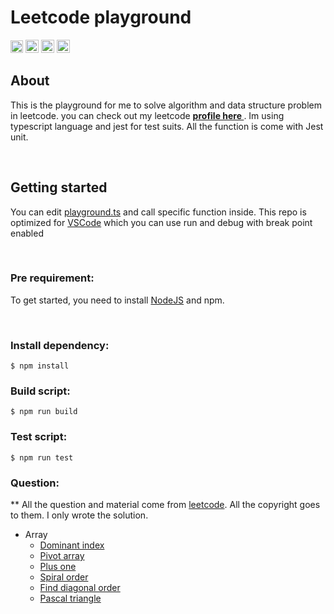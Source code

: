 # Leetcode playground


<div style="display: inline-block">
<img   src="https://img.shields.io/badge/-jest-%23C21325?style=for-the-badge&logo=jest&logoColor=white" height="20" /> 
 <img alt="React" src="https://img.shields.io/badge/typescript-%23007ACC.svg?style=for-the-badge&logo=typescript&logoColor=white"  height="21"  />
 <img alt="React" src="https://img.shields.io/badge/node.js-6DA55F?style=for-the-badge&logo=node.js&logoColor=white"  height="21"  />
<a href="https://leetcode.com/burhanhelmy/"><img   src="https://img.shields.io/badge/dynamic/json?style=for-the-badge&labelColor=black&color=%23ffa116&label=Solved&query=solvedOverTotal&url=https%3A%2F%2Fleetcode-badge.vercel.app%2Fapi%2Fusers%2Fburhanhelmy&logo=leetcode&logoColor=yellow" height="21"  /> </a>
</div>


<br />

## About


This is the playground for me to solve algorithm and data structure problem in leetcode. you can check out my leetcode <b> <a  href="https://leetcode.com/burhanhelmy"> profile here </a> </b>. Im using typescript language and jest for test suits. All the function is come with Jest unit.

<br />

## Getting started 

You can edit [playground.ts](./src/playground.ts) and call specific function inside. This repo is optimized for [VSCode](https://code.visualstudio.com) which you can use run and debug with break point enabled


<br />

### Pre requirement:
To get started, you need to install [NodeJS](https://nodejs.org/en/) and npm.

<br />


### Install dependency:
    $ npm install

### Build script:

    $ npm run build

### Test script:

    $ npm run test    


### Question:

** All the question and material come from [leetcode](https://leetcode.com/problems). All the copyright goes to them. I only wrote the solution.

* Array
    * [Dominant index](./src/array/dominant_index/dominant_index.md)
    * [Pivot array](./src/array/pivot_array/pivot_array.md)
    * [Plus one](./src/array/plus_one/plus_one.md)
    * [Spiral order](./src/array/plus_one/plus_one.md)
    * [Find diagonal order](./src/array/find_diagonal_order/find_diagonal_order.md)
    * [Pascal triangle](./src/array/pascal_triangle/pascal_triangle.md)




